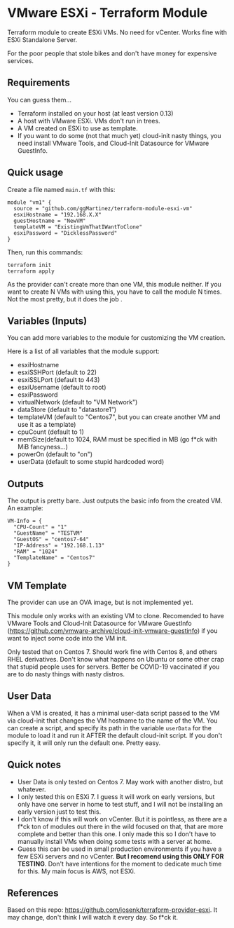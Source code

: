 # VMware ESXi - Terraform Module

Terraform module to create ESXi VMs. No need for vCenter. Works fine with ESXi Standalone Server.

For the poor people that stole bikes and don't have money for expensive services. 


## Requirements
You can guess them...

 - Terraform installed on your host (at least version 0.13)
 - A host with VMware ESXi. VMs don't run in trees.
 - A VM created on ESXi to use as template.
 - If you want to do some (not that much yet) cloud-init nasty things, you need install VMware Tools, and Cloud-Init Datasource for VMware GuestInfo.
  
## Quick usage

Create a file named `main.tf` with this:

    module "vm1" {
      source = "github.com/ggMartinez/terraform-module-esxi-vm"
      esxiHostname = "192.168.X.X"
      guestHostname = "NewVM"
      templateVM = "ExistingVmThatIWantToClone"
      esxiPassword = "DicklessPassword"
    }

Then, run this commands:

    terraform init
    terraform apply


As the provider can't create more than one VM, this module neither. If you want to create N VMs with using this, you have to call the module N times. Not the most pretty, but it does the job
. 
## Variables (Inputs)
You can add more variables to the module for customizing the VM creation.

Here is a list of all variables that the module support:

 - esxiHostname
 - esxiSSHPort (default to 22)
 - esxiSSLPort (default to 443)
 - esxiUsername (default to root)
 - esxiPassword
 - virtualNetwork (default to "VM Network")
 - dataStore (default to "datastore1")
 - templateVM (default to "Centos7", but you can create another VM and use it as a template)
 - cpuCount (default to 1)
 - memSize(default to 1024, RAM must be specified in MB (go f*ck with MiB fancyness...)
 - powerOn (default to "on")
 - userData (default to some stupid hardcoded word)

## Outputs
The output is pretty bare. Just outputs the basic info from the created VM.
An example:

    VM-Info = {
      "CPU-Count" = "1"
      "GuestName" = "TESTVM"
      "GuestOS" = "centos7-64"
      "IP-Address" = "192.168.1.13"
      "RAM" = "1024"
      "TemplateName" = "Centos7"
    }

## VM Template
The provider can use an OVA image, but is not implemented yet.

This module only works with an existing VM to clone. Recomended to have VMware Tools and Cloud-Init Datasource for VMware GuestInfo (https://github.com/vmware-archive/cloud-init-vmware-guestinfo) if you want to inject some code into the VM init.

Only tested that on Centos 7. Should work fine with Centos 8, and others RHEL derivatives. 
Don't know what happens on Ubuntu or some other crap that stupid people uses for servers. Better be COVID-19 vaccinated if you are to do nasty things with nasty distros.

## User Data
When a VM is created, it has a minimal user-data script passed to the VM via cloud-init that changes the VM hostname to the name of the VM. 
You can create a script, and specify its path in the variable `userData` for the module to load it and run it AFTER the default cloud-init script. 
If you don't specify it, it will only run the default one. Pretty easy.

## Quick notes
- User Data is only tested on Centos 7. May work with another distro, but whatever.
- I only tested this on ESXi 7. I guess it will work on early versions, but only have one server in home to test stuff, and I will not be installing an early version just to test this.
- I don't know if this will work on vCenter. But it is pointless, as there are a f*ck ton of modules out there in the wild focused on that, that are more complete and better than this one. I only made this so I don't have to manually install VMs when doing some tests with a server at home. 
- Guess this can be used in small production environments if you have a few ESXi servers and no vCenter. **But I recomend using this ONLY FOR TESTING**. Don't have intentions for the moment to dedicate much time for this. My main focus is AWS, not ESXi. 


## References
Based on this repo: https://github.com/josenk/terraform-provider-esxi.
It may change, don't think I will watch it every day. So f*ck it.
